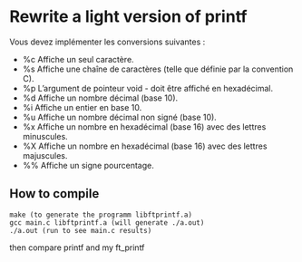 # Rewrite a light version of printf
Vous devez implémenter les conversions suivantes :
- %c Affiche un seul caractère.
- %s Affiche une chaîne de caractères (telle que définie par la convention C).
- %p L’argument de pointeur void -  doit être affiché en hexadécimal.
- %d Affiche un nombre décimal (base 10).
- %i Affiche un entier en base 10.
- %u Affiche un nombre décimal non signé (base 10).
- %x Affiche un nombre en hexadécimal (base 16) avec des lettres minuscules.
- %X Affiche un nombre en hexadécimal (base 16) avec des lettres majuscules.
- %% Affiche un signe pourcentage.

## How to compile
```
make (to generate the programm libftprintf.a)
gcc main.c libftprintf.a (will generate ./a.out)
./a.out (run to see main.c results)
```
then compare printf and my ft_printf